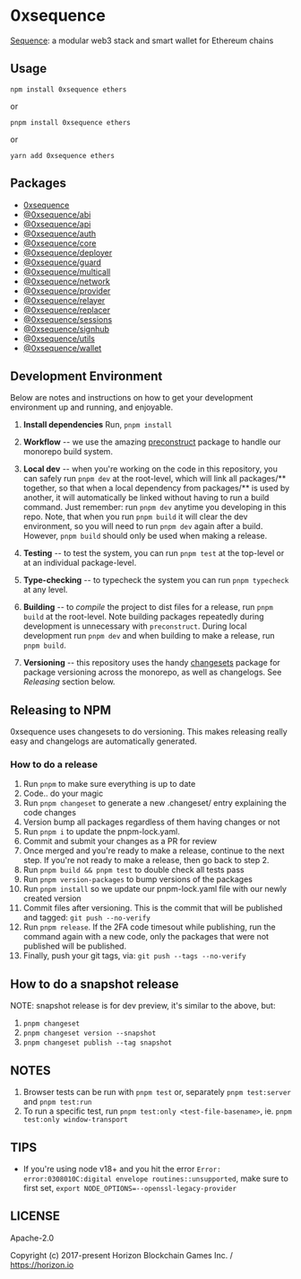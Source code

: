 0xsequence
==========

[Sequence](https://sequence.xyz): a modular web3 stack and smart wallet for Ethereum chains

## Usage

`npm install 0xsequence ethers`

or

`pnpm install 0xsequence ethers`

or

`yarn add 0xsequence ethers`


## Packages

- [0xsequence](./packages/0xsequence)
- [@0xsequence/abi](./packages/abi)
- [@0xsequence/api](./packages/api)
- [@0xsequence/auth](./packages/auth)
- [@0xsequence/core](./packages/core)
- [@0xsequence/deployer](./packages/deployer)
- [@0xsequence/guard](./packages/guard)
- [@0xsequence/multicall](./packages/multicall)
- [@0xsequence/network](./packages/network)
- [@0xsequence/provider](./packages/provider)
- [@0xsequence/relayer](./packages/relayer)
- [@0xsequence/replacer](./packages/replacer)
- [@0xsequence/sessions](./packages/sessions)
- [@0xsequence/signhub](./packages/signhub)
- [@0xsequence/utils](./packages/utils)
- [@0xsequence/wallet](./packages/wallet)


## Development Environment

Below are notes and instructions on how to get your development environment up and running,
and enjoyable.

1. **Install dependencies**
   Run, `pnpm install`

2. **Workflow** -- we use the amazing [preconstruct](https://github.com/preconstruct/preconstruct)
   package to handle our monorepo build system.

3. **Local dev** -- when you're working on the code in this repository, you can safely run
   `pnpm dev` at the root-level, which will link all packages/** together, so that when a
   local dependency from packages/** is used by another, it will automatically be linked
   without having to run a build command. Just remember: run `pnpm dev` anytime you developing
   in this repo. Note, that when you run `pnpm build` it will clear the dev environment, so
   you will need to run `pnpm dev` again after a build. However, `pnpm build` should only be
   used when making a release.

4. **Testing** -- to test the system, you can run `pnpm test` at the top-level or at an individual
   package-level.

5. **Type-checking** -- to typecheck the system you can run `pnpm typecheck` at any level.

6. **Building** -- to _compile_ the project to dist files for a release, run `pnpm build` at
   the root-level. Note building packages repeatedly during development is unnecessary with
   `preconstruct`. During local development run `pnpm dev` and when building to make a release,
   run `pnpm build`.

7. **Versioning** -- this repository uses the handy [changesets](https://github.com/atlassian/changesets)
   package for package versioning across the monorepo, as well as changelogs. See _Releasing_ section below.


## Releasing to NPM

0xsequence uses changesets to do versioning. This makes releasing really easy and changelogs are automatically generated.

### How to do a release

1. Run `pnpm` to make sure everything is up to date
2. Code.. do your magic
3. Run `pnpm changeset` to generate a new .changeset/ entry explaining the code changes
4. Version bump all packages regardless of them having changes or not
5. Run `pnpm i` to update the pnpm-lock.yaml.
6. Commit and submit your changes as a PR for review
7. Once merged and you're ready to make a release, continue to the next step. If you're not
   ready to make a release, then go back to step 2.
8. Run `pnpm build && pnpm test` to double check all tests pass
9. Run `pnpm version-packages` to bump versions of the packages
10. Run `pnpm install` so we update our pnpm-lock.yaml file with our newly created version
11. Commit files after versioning. This is the commit that will be published and tagged: `git push --no-verify`
12. Run `pnpm release`. If the 2FA code timesout while publishing, run the command again
    with a new code, only the packages that were not published will be published.
13. Finally, push your git tags, via: `git push --tags --no-verify`


## How to do a snapshot release

NOTE: snapshot release is for dev preview, it's similar to the above, but:

1. `pnpm changeset`
2. `pnpm changeset version --snapshot`
3. `pnpm changeset publish --tag snapshot`


## NOTES

1. Browser tests can be run with `pnpm test` or, separately `pnpm test:server` and `pnpm test:run`
2. To run a specific test, run `pnpm test:only <test-file-basename>`, ie. `pnpm test:only window-transport`


## TIPS

* If you're using node v18+ and you hit the error `Error: error:0308010C:digital envelope routines::unsupported`,
  make sure to first set, `export NODE_OPTIONS=--openssl-legacy-provider`


## LICENSE

Apache-2.0

Copyright (c) 2017-present Horizon Blockchain Games Inc. / https://horizon.io
